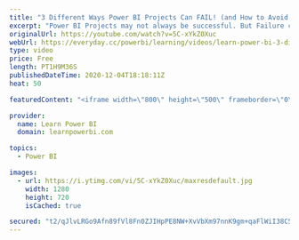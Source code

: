 ```yaml
---
title: "3 Different Ways Power BI Projects Can FAIL! (and How to Avoid these Mistakes) 🔴Talk Power BI Dec 4"
excerpt: "Power BI Projects may not always be successful. But Failure can be a great teacher! Let's learn from three different stories of Power BI Project \"Failure\" and learn how you can avoid the same mistakes. ★CONNECT WITH OUR SPEAKERS★ ➔ Avi Singh: https://www.linkedin.com/in/powerbipro ➔ Ian Bowman: https://www.linkedin.com/in/mianbowman/"
originalUrl: https://youtube.com/watch?v=5C-xYkZ0Xuc
webUrl: https://everyday.cc/powerbi/learning/videos/learn-power-bi-3-different-ways-power-bi-projects-can-fail-and-how-to-avoid-these-mistakes-talk-power-bi-dec-4/
type: video
price: Free
length: PT1H9M36S
publishedDateTime: 2020-12-04T18:18:11Z
heat: 50

featuredContent: "<iframe width=\"800\" height=\"500\" frameborder=\"0\" src=\"https://www.youtube.com/embed/5C-xYkZ0Xuc\" allow=\"accelerometer; autoplay; encrypted-media; gyroscope; picture-in-picture\" allowfullscreen></iframe>"

provider:
  name: Learn Power BI
  domain: learnpowerbi.com

topics:
  - Power BI

images:
  - url: https://i.ytimg.com/vi/5C-xYkZ0Xuc/maxresdefault.jpg
    width: 1280
    height: 720
    isCached: true

secured: "t2/qJlvLRGo9Afn89fVl8Fn0ZJIHpPE8NW+XvVbXm97nnK9gm+qaFlWiI38C5O1K5GlqzCnKr1QfzOBeFXuEcp0aDTvOn+OPN0VfQKBW8ZOhYdWviwu6hxTGgammtRY98+mlbLo+I3Qrd5k8/ByiLd38QMp7J8SzEYMnG8BcdbxMWH9P30dyZpyRBxoQfpIIc1+4HEPgMyNKefayqt1u4mazDzICe8ObGytpZoKk2nNLMwyLAiH9Evayjy1fhK3pb9OoZ4b87SkS2SHtm2plGY5egzLLFLJndpfStwigySGSw1IEmxiy5N5DnWTep/FPCk0N0sUenGfu8rFzTth9l9XjG1BaL8hob6ojVFdiQU84oRK7WILMlxY/qOGpfQaqtHBt6ykHcpqMOIGUjKHVK86dhcWtry6vynCJjyTTlGg=;GNBbRBARK4z1DJrWgPd2ng=="
---
```


